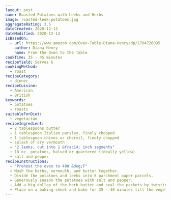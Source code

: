 ```yaml
---
layout: post
name: Roasted Potatoes with Leeks and Herbs
image: roasted-leek-potatoes.jpg
aggregateRating: 3.5
dateCreated: 2020-12-13
dateModified: 2020-12-13
isBasedOn:
  - url: https://www.amazon.com/Oven-Table-Diana-Henry/dp/1784726095
    author: Diana Henry
    name: From the Oven to the Table
cookTime: 35 - 45 minutes
recipeYield: Serves 6
cookingMethod:
  - roast
recipeCategory:
  - dinner
recipeCuisine:
  - American
  - British
keywords:
  - potatoes
  - roasts
suitableForDiet:
  - vegetarian
recipeIngredient:
  - 2 tablespoons butter
  - 1 tablespoon Italian parsley, finely chopped
  - 1 tablespoon chives or chervil, finely chopped
  - splash of dry vermouth
  - "2 leeks, cut into 1 &frac14; inch segments"
  - 18 oz. potatoes, halved or quartered (ideally yellow)
  - salt and pepper
recipeInstructions:
  - "Preheat the oven to 400 &deg;F"
  - Mush the herbs, vermouth, and butter together.
  - Divide the potatoes and leeks into 6 parchment paper parcels.
  - Generously season the potatoes with salt and pepper.
  - Add a big dollop of the herb butter and seal the packets by twisting the ends.
  - Place on a baking sheet and bake for 35 - 40 minutes till the vegetables are tender.
---
```

